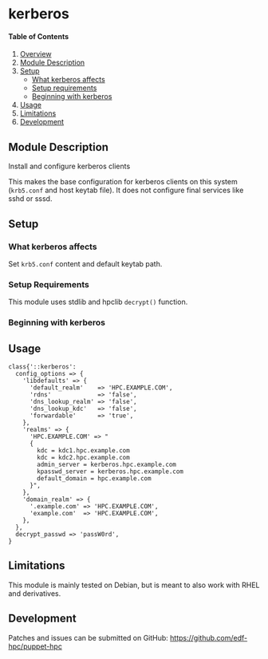 # kerberos

#### Table of Contents

1. [Overview](#overview)
2. [Module Description](#module-description)
3. [Setup](#setup)
    * [What kerberos affects](#what-kerberos-affects)
    * [Setup requirements](#setup-requirements)
    * [Beginning with kerberos](#beginning-with-kerberos)
4. [Usage](#usage)
5. [Limitations](#limitations)
6. [Development](#development)

## Module Description
Install and configure kerberos clients

This makes the base configuration for kerberos clients on this system
(`krb5.conf` and host keytab file). It does not configure final services
like sshd or sssd.

## Setup

### What kerberos affects

Set `krb5.conf` content and default keytab path.

### Setup Requirements

This module uses stdlib and hpclib `decrypt()` function.

### Beginning with kerberos

## Usage

```
class{'::kerberos':
  config_options => {
    'libdefaults' => {
      'default_realm'    => 'HPC.EXAMPLE.COM',
      'rdns'             => 'false',
      'dns_lookup_realm' => 'false',
      'dns_lookup_kdc'   => 'false',
      'forwardable'      => 'true',
    },
    'realms' => {
      'HPC.EXAMPLE.COM' => "
      {
        kdc = kdc1.hpc.example.com
        kdc = kdc2.hpc.example.com
        admin_server = kerberos.hpc.example.com
        kpasswd_server = kerberos.hpc.example.com
        default_domain = hpc.example.com
      }",
    },
    'domain_realm' => {
      '.example.com' => 'HPC.EXAMPLE.COM',
      'example.com'  => 'HPC.EXAMPLE.COM',
    },
  },
  decrypt_passwd => 'passW0rd',
}
```

## Limitations

This module is mainly tested on Debian, but is meant to also work with RHEL and
derivatives.

## Development

Patches and issues can be submitted on GitHub:
https://github.com/edf-hpc/puppet-hpc
